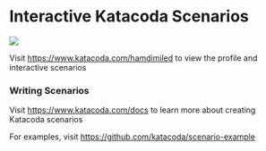 # Interactive Katacoda Scenarios

[![](http://shields.katacoda.com/katacoda/hamdimiled/count.svg)](https://www.katacoda.com/hamdimiled "Get your profile on Katacoda.com")

Visit https://www.katacoda.com/hamdimiled to view the profile and interactive scenarios

### Writing Scenarios
Visit https://www.katacoda.com/docs to learn more about creating Katacoda scenarios

For examples, visit https://github.com/katacoda/scenario-example
